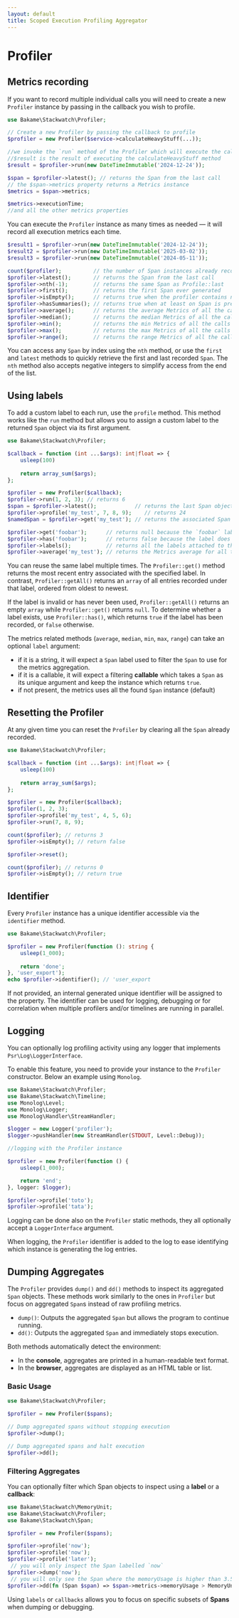 ```yaml
---
layout: default
title: Scoped Execution Profiling Aggregator
---
```


# Profiler

## Metrics recording

If you want to record multiple individual calls you will need to create a new `Profiler` instance by passing in the callback you wish to profile.

```php
use Bakame\Stackwatch\Profiler;

// Create a new Profiler by passing the callback to profile
$profiler = new Profiler($service->calculateHeavyStuff(...));

//we invoke the `run` method of the Profiler which will execute the callback
//$result is the result of executing the calculateHeavyStuff method
$result = $profiler->run(new DateTimeImmutable('2024-12-24'));

$span = $profiler->latest(); // returns the Span from the last call
// the $span->metrics property returns a Metrics instance
$metrics = $span->metrics;

$metrics->executionTime;
//and all the other metrics properties
````

You can execute the `Profiler` instance as many times as needed — it will record all
execution metrics each time.

```php
$result1 = $profiler->run(new DateTimeImmutable('2024-12-24'));
$result2 = $profiler->run(new DateTimeImmutable('2025-03-02'));
$result3 = $profiler->run(new DateTimeImmutable('2024-05-11'));

count($profiler);          // the number of Span instances already recorded
$profiler->latest();       // returns the Span from the last call
$profiler->nth(-1);        // returns the same Span as Profile::last
$profiler->first();        // returns the first Span ever generated
$profiler->isEmpty();      // returns true when the profiler contains no span
$profiler->hasSummaries(); // returns true when at least on Span is present
$profiler->average();      // returns the average Metrics of all the calls
$profiler->median();       // returns the median Metrics of all the calls
$profiler->min();          // returns the min Metrics of all the calls
$profiler->max();          // returns the max Metrics of all the calls
$profiler->range();        // returns the range Metrics of all the calls
```

You can access any `Span` by index using the `nth` method, or use the `first` and `latest` methods
to quickly retrieve the first and last recorded `Span`. The `nth` method also accepts negative
integers to simplify access from the end of the list.

## Using labels

To add a custom label to each run, use the `profile` method. This method works like the
`run` method but allows you to assign a custom label to the returned `Span` object
via its first argument.

```php
use Bakame\Stackwatch\Profiler;

$callback = function (int ...$args): int|float => {
    usleep(100)
    
    return array_sum($args);
}; 

$profiler = new Profiler($callback);
$profiler->run(1, 2, 3); // returns 6
$span = $profiler->latest();            // returns the last Span object from the last call
$profiler->profile('my_test', 7, 8, 9);    // returns 24
$namedSpan = $profiler->get('my_test'); // returns the associated Span

$profiler->get('foobar');      // returns null because the `foobar` label does not exist
$profiler->has('foobar');      // returns false because the label does not exist
$profiler->labels();           // returns all the labels attached to the Profiler
$profiler->average('my_test'); // returns the Metrics average for all the calls whose label is `my_test`
````

You can reuse the same label multiple times. The `Profiler::get()` method returns the most recent
entry associated with the specified label. In contrast, `Profiler::getAll()` returns an `array`
of all entries recorded under that label, ordered from oldest to newest.

If the label is invalid or has never been used, `Profiler::getAll()` returns an empty `array`
while `Profiler::get()` returns `null`. To determine whether a label exists, use `Profiler::has()`,
which returns `true` if the label has been recorded, or `false` otherwise.

The metrics related methods (`average`, `median`, `min`, `max`, `range`) can take an optional `label` argument:

- if it is a string, it will expect a `Span` label used to filter the `Span` to use for the metrics aggregation.
- if it is a callable, it will expect a filtering **callable** which takes a `Span` as its unique argument and keep the instance which returns `true`.
- if not present, the metrics uses all the found `Span` instance (default)

## Resetting the Profiler

At any given time you can reset the `Profiler` by clearing all the `Span` already recorded.

```php
use Bakame\Stackwatch\Profiler;

$callback = function (int ...$args): int|float => {
    usleep(100)
    
    return array_sum($args);
}; 

$profiler = new Profiler($callback);
$profiler(1, 2, 3);
$profiler->profile('my_test', 4, 5, 6);
$profiler->run(7, 8, 9);

count($profiler); // returns 3
$profiler->isEmpty(); // return false

$profiler->reset();

count($profiler); // returns 0
$profiler->isEmpty(); // return true
```

## Identifier

Every `Profiler` instance has a unique identifier accessible via the `identifier` method.

```php
use Bakame\Stackwatch\Profiler;

$profiler = new Profiler(function (): string {
    usleep(1_000);
    
    return 'done';
}, 'user_export');
echo $profiler->identifier(); // 'user_export
```

If not provided, an internal generated unique identifier will be assigned to the property.
The identifier can be used for logging, debugging or for correlation when
multiple profilers and/or timelines are running in parallel.

## Logging

You can optionally log profiling activity using any logger that implements `Psr\Log\LoggerInterface`.

To enable this feature, you need to provide your instance to the `Profiler` constructor. Below
an example using `Monolog`.

```php
use Bakame\Stackwatch\Profiler;
use Bakame\Stackwatch\Timeline;
use Monolog\Level;
use Monolog\Logger;
use Monolog\Handler\StreamHandler;

$logger = new Logger('profiler');
$logger->pushHandler(new StreamHandler(STDOUT, Level::Debug));

//logging with the Profiler instance

$profiler = new Profiler(function () {
    usleep(1_000);

    return 'end';
}, logger: $logger);

$profiler->profile('toto');
$profiler->profile('tata');
```

<div class="message-info">
<p>Logging can be done also on the <code>Profiler</code> static methods, they all optionally accept a <code>LoggerInterface</code> argument.</p>
</div>
<div class="message-info">
<p>When logging, the <code>Profiler</code> identifier is added to the log to ease identifying which instance is generating the log entries.</p>
</div>

## Dumping Aggregates

The `Profiler` provides `dump()` and `dd()` methods to inspect its aggregated `Span` objects. These methods work
similarly to the ones in `Profiler` but focus on aggregated `Span`s instead of raw profiling metrics.

- `dump()`: Outputs the aggregated `Span` but allows the program to continue running.
- `dd()`: Outputs the aggregated `Span` and immediately stops execution.

Both methods automatically detect the environment:

- In the **console**, aggregates are printed in a human-readable text format.
- In the **browser**, aggregates are displayed as an HTML table or list.

### Basic Usage

```php
use Bakame\Stackwatch\Profiler;

$profiler = new Profiler($spans);

// Dump aggregated spans without stopping execution
$profiler->dump();

// Dump aggregated spans and halt execution
$profiler->dd();
```

### Filtering Aggregates

You can optionally filter which Span objects to inspect using a **label** or a **callback**:

```php
use Bakame\Stackwatch\MemoryUnit;
use Bakame\Stackwatch\Profiler;
use Bakame\Stackwatch\Span;

$profiler = new Profiler($spans);

$profiler->profile('now');
$profiler->profile('now');
$profiler->profile('later');
 // you will only inspect the Span labelled `now`
$profiler->dump('now');
 // you will only see the Span where the memoryUsage is higher than 3.5MB
$profiler->dd(fn (Span $span) => $span->metrics->memoryUsage > MemoryUnit::Megabyte->convertToBytes(3.5));
```

<p class="message-info">
Using <code>labels</code> or <code>callbacks</code> allows you to focus on specific
subsets of <strong>Spans</strong> when dumping or debugging.
</p>
